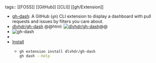 tags:: [[FOSS]] [[GitHub]] [[CLI]] [[gh/Extension]]

- [gh-dash](https://dlvhdr.github.io/gh-dash/): A GitHub (`gh`) CLI extension to display a dashboard with pull requests and issues by filters you care about.
- [dlvhdr/gh-dash](https://github.com/dlvhdr/gh-dash)
  @@html: <a href="https://github.com/dlvhdr/gh-dash/"><img src="https://github-readme-stats-astronomer.vercel.app/api/pin/?username=dlvhdr&repo=gh-dash&theme=tokyonight" alt="dlvhdr/gh-dash"/></a>@@
- ![gh-dash](https://user-images.githubusercontent.com/6196971/198704107-6775a0ba-669d-418b-9ae9-59228aaa84d1.gif)
-
- [Install](https://github.com/dlvhdr/gh-dash#-installation)
	- ```bash
	  gh extension install dlvhdr/gh-dash
	  gh dash --help
	  ```